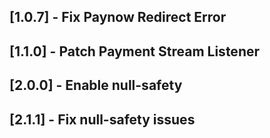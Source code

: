 ## [1.0.7] - Fix Paynow Redirect Error
## [1.1.0] - Patch Payment Stream Listener
## [2.0.0] - Enable null-safety
## [2.1.1] - Fix null-safety issues
